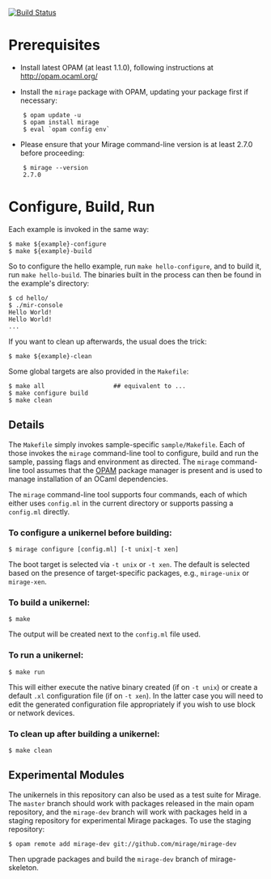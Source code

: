 [![Build Status](https://travis-ci.org/mirage/mirage-skeleton.png?branch=master)](https://travis-ci.org/mirage/mirage-skeleton)

Prerequisites
=============

- Install latest OPAM (at least 1.1.0), following instructions at
<http://opam.ocaml.org/>

- Install the `mirage` package with OPAM, updating your package first if
necessary:

```
    $ opam update -u
    $ opam install mirage
    $ eval `opam config env`
```

- Please ensure that your Mirage command-line version is at least 2.7.0 before
proceeding:

```
    $ mirage --version
    2.7.0
```

Configure, Build, Run
=====================

Each example is invoked in the same way:

    $ make ${example}-configure
    $ make ${example}-build

So to configure the hello example, run `make hello-configure`, and to build it, run `make hello-build`.
The binaries built in the process can then be found in the example's directory:

    $ cd hello/
    $ ./mir-console
    Hello World!
    Hello World!
    ...

If you want to clean up afterwards, the usual does the trick:

    $ make ${example}-clean

Some global targets are also provided in the `Makefile`:

    $ make all                   ## equivalent to ...
    $ make configure build
    $ make clean

Details
-------

The `Makefile` simply invokes sample-specific `sample/Makefile`. Each of those
invokes the `mirage` command-line tool to configure, build and run the sample,
passing flags and environment as directed. The `mirage` command-line tool
assumes that the [OPAM](http://opam.ocaml.org/) package manager is present and
is used to manage installation of an OCaml dependencies.

The `mirage` command-line tool supports four commands, each of which either
uses `config.ml` in the current directory or supports passing a `config.ml`
directly.

### To configure a unikernel before building:

    $ mirage configure [config.ml] [-t unix|-t xen]

The boot target is selected via `-t unix` or `-t xen`. The default is selected
based on the presence of target-specific packages, e.g., `mirage-unix` or
`mirage-xen`.

### To build a unikernel:

    $ make

The output will be created next to the `config.ml` file used.

### To run a unikernel:

    $ make run

This will either execute the native binary created (if on `-t unix`) or create
a default `.xl` configuration file (if on `-t xen`). In the latter case you
will need to edit the generated configuration file appropriately if you wish
to use block or network devices.

### To clean up after building a unikernel:

    $ make clean

Experimental Modules
--------------------

The unikernels in this repository can also be used as a test suite for Mirage.  The `master` branch should work with packages released in the main opam repository, and the `mirage-dev` branch will work with packages held in a staging repository for experimental Mirage packages.  To use the staging repository:

    $ opam remote add mirage-dev git://github.com/mirage/mirage-dev

Then upgrade packages and build the `mirage-dev` branch of mirage-skeleton.
